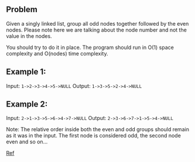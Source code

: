 ## Problem

Given a singly linked list, group all odd nodes together followed by the even nodes.
Please note here we are talking about the node number and not the value in the nodes.

You should try to do it in place. The program should run in O(1) space complexity and O(nodes) time complexity.

## Example 1:

Input: `1->2->3->4->5->NULL`
Output: `1->3->5->2->4->NULL`


## Example 2:

Input: `2->1->3->5->6->4->7->NULL`
Output: `2->3->6->7->1->5->4->NULL`

Note:
The relative order inside both the even and odd groups should remain as it was in the input.
The first node is considered odd, the second node even and so on...

[Ref](https://leetcode.com/explore/interview/card/top-interview-questions-medium/107/linked-list/784/)
